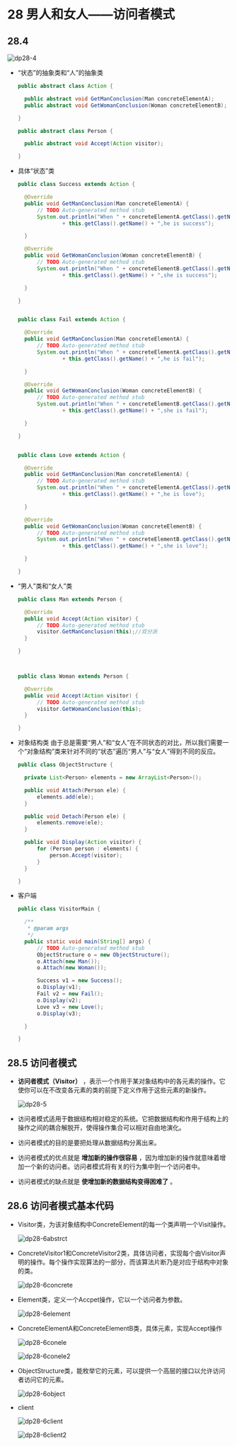 # 28 男人和女人——访问者模式

## 28.4

  ![dp28-4](/assets/dp28-4.jpg)

- “状态”的抽象类和“人”的抽象类

  ```java
  public abstract class Action {

  	public abstract void GetManConclusion(Man concreteElementA);
  	public abstract void GetWomanConclusion(Woman concreteElementB);

  }

  public abstract class Person {

  	public abstract void Accept(Action visitor);

  }
  ```

- 具体“状态”类

  ```java
  public class Success extends Action {

  	@Override
  	public void GetManConclusion(Man concreteElementA) {
  		// TODO Auto-generated method stub
  		System.out.println("When " + concreteElementA.getClass().getName() + " is "
  				+ this.getClass().getName() + ",he is success");

  	}

  	@Override
  	public void GetWomanConclusion(Woman concreteElementB) {
  		// TODO Auto-generated method stub
  		System.out.println("When " + concreteElementB.getClass().getName() + " is "
  				+ this.getClass().getName() + ",she is success");

  	}

  }


  public class Fail extends Action {

  	@Override
  	public void GetManConclusion(Man concreteElementA) {
  		// TODO Auto-generated method stub
  		System.out.println("When " + concreteElementA.getClass().getName() + " is "
  				+ this.getClass().getName() + ",he is fail");

  	}

  	@Override
  	public void GetWomanConclusion(Woman concreteElementB) {
  		// TODO Auto-generated method stub
  		System.out.println("When " + concreteElementB.getClass().getName() + " is "
  				+ this.getClass().getName() + ",she is fail");

  	}

  }


  public class Love extends Action {

  	@Override
  	public void GetManConclusion(Man concreteElementA) {
  		// TODO Auto-generated method stub
  		System.out.println("When " + concreteElementA.getClass().getName() + " is "
  				+ this.getClass().getName() + ",he is love");

  	}

  	@Override
  	public void GetWomanConclusion(Woman concreteElementB) {
  		// TODO Auto-generated method stub
  		System.out.println("When " + concreteElementB.getClass().getName() + " is "
  				+ this.getClass().getName() + ",she is love");

  	}

  }  
  ```

- “男人”类和“女人”类

  ```java
  public class Man extends Person {

  	@Override
  	public void Accept(Action visitor) {
  		// TODO Auto-generated method stub
  		visitor.GetManConclusion(this);//双分派
  	}

  }



  public class Woman extends Person {

  	@Override
  	public void Accept(Action visitor) {
  		// TODO Auto-generated method stub
  		visitor.GetWomanConclusion(this);
  	}

  }
  ```

- 对象结构类 由于总是需要“男人”和“女人”在不同状态的对比，所以我们需要一个“对象结构”类来针对不同的“状态”遍历“男人”与“女人”得到不同的反应。

  ```java
  public class ObjectStructure {

  	private List<Person> elements = new ArrayList<Person>();

  	public void Attach(Person ele) {
  		elements.add(ele);
  	}

  	public void Detach(Person ele) {
  		elements.remove(ele);
  	}

  	public void Display(Action visitor) {
  		for (Person person : elements) {
  			person.Accept(visitor);
  		}
  	}

  }
  ```

- 客户端

  ```java
  public class VisitorMain {

  	/**
  	 * @param args
  	 */
  	public static void main(String[] args) {
  		// TODO Auto-generated method stub
  		ObjectStructure o = new ObjectStructure();
  		o.Attach(new Man());
  		o.Attach(new Woman());

  		Success v1 = new Success();
  		o.Display(v1);		
  		Fail v2 = new Fail();
  		o.Display(v2);		
  		Love v3 = new Love();
  		o.Display(v3);

  	}

  }
  ```

## 28.5 访问者模式

- **访问者模式（Visitor）** ，表示一个作用于某对象结构中的各元素的操作。它使你可以在不改变各元素的类的前提下定义作用于这些元素的新操作。

  ![dp28-5](/assets/dp28-5.jpg)

- 访问者模式适用于数据结构相对稳定的系统。它把数据结构和作用于结构上的操作之间的耦合解脱开，使得操作集合可以相对自由地演化。
- 访问者模式的目的是要把处理从数据结构分离出来。
- 访问者模式的优点就是 **增加新的操作很容易** ，因为增加新的操作就意味着增加一个新的访问者。访问者模式将有关的行为集中到一个访问者中。
- 访问者模式的缺点就是 **使增加新的数据结构变得困难了** 。

## 28.6 访问者模式基本代码

- Visitor类，为该对象结构中ConcreteElement的每一个类声明一个Visit操作。

  ![dp28-6abstrct](/assets/dp28-6abstrct.jpg)

- ConcreteVisitor1和ConcreteVisitor2类，具体访问者，实现每个由Visitor声明的操作。每个操作实现算法的一部分，而该算法片断乃是对应于结构中对象的类。

  ![dp28-6concrete](/assets/dp28-6concrete.jpg)

- Element类，定义一个Accpet操作，它以一个访问者为参数。

  ![dp28-6element](/assets/dp28-6element.jpg)

- ConcreteElementA和ConcreteElementB类，具体元素，实现Accept操作

  ![dp28-6conele](/assets/dp28-6conele.jpg)

  ![dp28-6conele2](/assets/dp28-6conele2.jpg)

- ObjectStructure类，能枚举它的元素，可以提供一个高层的接口以允许访问者访问它的元素。

  ![dp28-6object](/assets/dp28-6object.jpg)

- client

  ![dp28-6client](/assets/dp28-6client.jpg)

  ![dp28-6client2](/assets/dp28-6client2.jpg)

  
